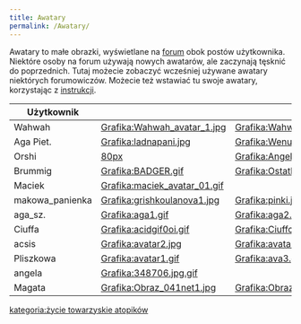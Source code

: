 ```yaml
---
title: Awatary
permalink: /Awatary/
---
```


Awatary to małe obrazki, wyświetlane na [forum](/atopedia/forum_dyskusyjne "wikilink") obok postów użytkownika. Niektóre osoby na forum używają nowych awatarów, ale zaczynają tęsknić do poprzednich. Tutaj możecie zobaczyć wcześniej używane awatary niektórych forumowiczów. Możecie też wstawiać tu swoje awatary, korzystając z [instrukcji](/atopedia/jak_wstawić_obrazek "wikilink").

| Użytkownik       |                                                                            |                                                                                |                                                                               |                                                                          |
|------------------|----------------------------------------------------------------------------|--------------------------------------------------------------------------------|-------------------------------------------------------------------------------|--------------------------------------------------------------------------|
| Wahwah           | [Grafika:Wahwah_avatar_1.jpg](/Grafika:Wahwah_avatar_1.jpg "wikilink")   | [Grafika:Wahwah_avatar_2.jpg](/Grafika:Wahwah_avatar_2.jpg "wikilink")       | [Grafika:Wahwah_avatar_3.jpg](/Grafika:Wahwah_avatar_3.jpg "wikilink")      | [Grafika:Wahwah_avatar_4.gif](/Grafika:Wahwah_avatar_4.gif "wikilink") |
| Aga Piet.        | [Grafika:ladnapani.jpg](/Grafika:ladnapani.jpg "wikilink")                 | [Grafika:Wenus.jpg](/Grafika:Wenus.jpg "wikilink")                             | [Grafika:Deszczowa_piosenka.gif](/Grafika:Deszczowa_piosenka.gif "wikilink") |                                                                          |
| Orshi            | [80px](/Grafika:mask_of_pain.jpg "wikilink")                               | [Grafika:Angel.gif](/Grafika:Angel.gif "wikilink")                             | [Grafika:art8.jpg](/Grafika:art8.jpg "wikilink")                              | [Grafika:this_picture.gif](/Grafika:this_picture.gif "wikilink")        |
| Brummig          | [Grafika:BADGER.gif](/Grafika:BADGER.gif "wikilink")                       | [Grafika:Ostatki200aa1.jpg](/Grafika:Ostatki200aa1.jpg "wikilink")             |                                                                               |
| Maciek           | [Grafika:maciek_avatar_01.gif](/Grafika:maciek_avatar_01.gif "wikilink") |                                                                                |                                                                               |
| makowa_panienka | [Grafika:grishkoulanova1.jpg](/Grafika:grishkoulanova1.jpg "wikilink")     | [Grafika:pinki.jpg](/Grafika:pinki.jpg "wikilink")                             | [Grafika:awatarmakowy.jpg](/Grafika:awatarmakowy.jpg "wikilink")              |
| aga_sz.         | [Grafika:aga1.gif](/Grafika:aga1.gif "wikilink")                           | [Grafika:aga2.gif](/Grafika:aga2.gif "wikilink")                               | [Grafika:supercow.gif](/Grafika:supercow.gif "wikilink")                      | [Grafika:village.gif](/Grafika:village.gif "wikilink")                   |
| Ciuffa           | [Grafika:acidgif0oi.gif](/Grafika:acidgif0oi.gif "wikilink")               | [Grafika:Ciuffcia_avatar_03.gif](/Grafika:Ciuffcia_avatar_03.gif "wikilink") |
| acsis            | [Grafika:avatar2.jpg](/Grafika:avatar2.jpg "wikilink")                     | [Grafika:avatar.jpg](/Grafika:avatar.jpg "wikilink")                           | [Grafika:avat.jpg](/Grafika:avat.jpg "wikilink")                              | [Grafika:bluszcz.jpg](/Grafika:bluszcz.jpg "wikilink")                   |
| Pliszkowa        | [Grafika:avatar1.gif](/Grafika:avatar1.gif "wikilink")                     | [Grafika:ava3.gif](/Grafika:ava3.gif "wikilink")                               |
| angela           | [Grafika:348706.jpg.gif](/Grafika:348706.jpg.gif "wikilink")               |                                                                                |
| Magata           | [Grafika:Obraz_041net1.jpg](/Grafika:Obraz_041net1.jpg "wikilink")        | [Grafika:Obraz_058net.jpg](/Grafika:Obraz_058net.jpg "wikilink")              | [Grafika:Obraz_257a.jpg](/Grafika:Obraz_257a.jpg "wikilink")                 | [Grafika:Obraz_297a.jpg](/Grafika:Obraz_297a.jpg "wikilink")            |

[kategoria:życie towarzyskie atopików](/atopedia/kategoria:życie_towarzyskie_atopików "wikilink")